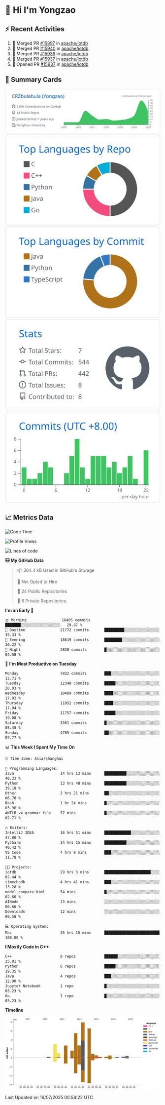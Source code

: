 # 👋 Hi I'm Yongzao

## ⚡ Recent Activities
<!--START_SECTION:activity-->
1. 🎉 Merged PR [#15897](https://github.com/apache/iotdb/pull/15897) in [apache/iotdb](https://github.com/apache/iotdb)
2. 🎉 Merged PR [#15940](https://github.com/apache/iotdb/pull/15940) in [apache/iotdb](https://github.com/apache/iotdb)
3. 🎉 Merged PR [#15939](https://github.com/apache/iotdb/pull/15939) in [apache/iotdb](https://github.com/apache/iotdb)
4. 🎉 Merged PR [#15937](https://github.com/apache/iotdb/pull/15937) in [apache/iotdb](https://github.com/apache/iotdb)
5. 💪 Opened PR [#15937](https://github.com/apache/iotdb/pull/15937) in [apache/iotdb](https://github.com/apache/iotdb)
<!--END_SECTION:activity-->

## 🎑 Summary Cards

[![](https://raw.githubusercontent.com/CRZbulabula/CRZbulabula/main/profile-summary-card-output/github/0-profile-details.svg)](https://github.com/vn7n24fzkq/github-profile-summary-cards)
[![](https://raw.githubusercontent.com/CRZbulabula/CRZbulabula/main/profile-summary-card-output/github/1-repos-per-language.svg)](https://github.com/vn7n24fzkq/github-profile-summary-cards) [![](https://raw.githubusercontent.com/CRZbulabula/CRZbulabula/main/profile-summary-card-output/github/2-most-commit-language.svg)](https://github.com/vn7n24fzkq/github-profile-summary-cards)
[![](https://raw.githubusercontent.com/CRZbulabula/CRZbulabula/main/profile-summary-card-output/github/3-stats.svg)](https://github.com/vn7n24fzkq/github-profile-summary-cards) [![](https://raw.githubusercontent.com/CRZbulabula/CRZbulabula/main/profile-summary-card-output/github/4-productive-time.svg)](https://github.com/vn7n24fzkq/github-profile-summary-cards)

## 📈 Metrics Data

<!--START_SECTION:waka-->
![Code Time](http://img.shields.io/badge/Code%20Time-1%2C067%20hrs%2057%20mins-blue)

![Profile Views](http://img.shields.io/badge/Profile%20Views-1-blue)

![Lines of code](https://img.shields.io/badge/From%20Hello%20World%20I%27ve%20Written-34.3%20million%20lines%20of%20code-blue)

**🐱 My GitHub Data** 

> 📦 304.4 kB Used in GitHub's Storage 
 > 
> 🚫 Not Opted to Hire
 > 
> 📜 24 Public Repositories 
 > 
> 🔑 6 Private Repositories 
 > 
**I'm an Early 🐤** 

```text
🌞 Morning                18405 commits       ███████░░░░░░░░░░░░░░░░░░   29.87 % 
🌆 Daytime                21772 commits       █████████░░░░░░░░░░░░░░░░   35.33 % 
🌃 Evening                18619 commits       ████████░░░░░░░░░░░░░░░░░   30.22 % 
🌙 Night                  2820 commits        █░░░░░░░░░░░░░░░░░░░░░░░░   04.58 % 
```
📅 **I'm Most Productive on Tuesday** 

```text
Monday                   7832 commits        ███░░░░░░░░░░░░░░░░░░░░░░   12.71 % 
Tuesday                  12340 commits       █████░░░░░░░░░░░░░░░░░░░░   20.03 % 
Wednesday                10489 commits       ████░░░░░░░░░░░░░░░░░░░░░   17.02 % 
Thursday                 11052 commits       ████░░░░░░░░░░░░░░░░░░░░░   17.94 % 
Friday                   11757 commits       █████░░░░░░░░░░░░░░░░░░░░   19.08 % 
Saturday                 3361 commits        █░░░░░░░░░░░░░░░░░░░░░░░░   05.45 % 
Sunday                   4785 commits        ██░░░░░░░░░░░░░░░░░░░░░░░   07.77 % 
```


📊 **This Week I Spent My Time On** 

```text
🕑︎ Time Zone: Asia/Shanghai

💬 Programming Languages: 
Java                     14 hrs 13 mins      ██████████░░░░░░░░░░░░░░░   40.33 % 
Python                   13 hrs 48 mins      ██████████░░░░░░░░░░░░░░░   39.18 % 
Other                    2 hrs 21 mins       ██░░░░░░░░░░░░░░░░░░░░░░░   06.70 % 
Bash                     1 hr 24 mins        █░░░░░░░░░░░░░░░░░░░░░░░░   03.98 % 
ANTLR v4 grammar file    57 mins             █░░░░░░░░░░░░░░░░░░░░░░░░   02.71 % 

🔥 Editors: 
IntelliJ IDEA            16 hrs 51 mins      ████████████░░░░░░░░░░░░░   47.80 % 
PyCharm                  14 hrs 15 mins      ██████████░░░░░░░░░░░░░░░   40.42 % 
VS Code                  4 hrs 9 mins        ███░░░░░░░░░░░░░░░░░░░░░░   11.78 % 

🐱‍💻 Projects: 
iotdb                    29 hrs 3 mins       █████████████████████░░░░   82.44 % 
timechodb                4 hrs 41 mins       ███░░░░░░░░░░░░░░░░░░░░░░   13.28 % 
model-compare-html       54 mins             █░░░░░░░░░░░░░░░░░░░░░░░░   02.60 % 
AINode                   13 mins             ░░░░░░░░░░░░░░░░░░░░░░░░░   00.66 % 
Downloads                12 mins             ░░░░░░░░░░░░░░░░░░░░░░░░░   00.58 % 

💻 Operating System: 
Mac                      35 hrs 15 mins      █████████████████████████   100.00 % 
```

**I Mostly Code in C++** 

```text
C++                      8 repos             ██████░░░░░░░░░░░░░░░░░░░   25.81 % 
Python                   6 repos             █████░░░░░░░░░░░░░░░░░░░░   19.35 % 
Java                     4 repos             ███░░░░░░░░░░░░░░░░░░░░░░   12.90 % 
Jupyter Notebook         1 repo              █░░░░░░░░░░░░░░░░░░░░░░░░   03.23 % 
Go                       1 repo              █░░░░░░░░░░░░░░░░░░░░░░░░   03.23 % 
```



**Timeline**

![Lines of Code chart](https://raw.githubusercontent.com/CRZbulabula/CRZbulabula/main/assets/bar_graph.png)


 Last Updated on 16/07/2025 00:54:22 UTC
<!--END_SECTION:waka-->

